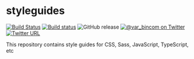 # styleguides

[![Build Status](https://travis-ci.org/var-bin/styleguides.svg?branch=master)](https://travis-ci.org/var-bin/styleguides)
[![Build status](https://ci.appveyor.com/api/projects/status/vai24j9otu8ch8rc/branch/master?svg=true)](https://ci.appveyor.com/project/var-bin/styleguides/branch/master)
![GitHub release](https://img.shields.io/github/release/var-bin/styleguides.svg)
[![@var_bincom on Twitter](https://img.shields.io/twitter/follow/var_bincom.svg?style=social&logo=twitter&label=Follow%20%40var_bincom)](https://twitter.com/var_bincom) [![Twitter URL](https://img.shields.io/twitter/url/http/shields.io.svg?style=social&logo=twitter)](https://twitter.com/intent/tweet?text=Style+Guides+https%3A%2F%2Fgithub.com%2Fvar-bin%2Fstyleguides%3A+HTML%2C+CSS%2FSass%2C+JavaScript%2C+TypeScript+by+%40var_bincom&hashtags=StyleGuide%2CCodeStyle%2CStyleGuidesMatters)

This repository contains style guides for CSS, Sass, JavaScript, TypeScript, etc
